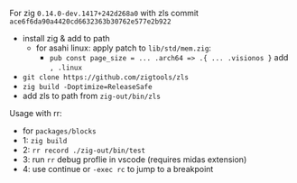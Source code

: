 For zig `0.14.0-dev.1417+242d268a0` with zls commit `ace6f6da90a4420cd6632363b30762e577e2b922`

- install zig & add to path
  - for asahi linux: apply patch to `lib/std/mem.zig`: 
    - `pub const page_size = ... .arch64 => .{ ... .visionos }` add `, .linux`
- `git clone https://github.com/zigtools/zls`
- `zig build -Doptimize=ReleaseSafe`
- add zls to path from `zig-out/bin/zls`

Usage with rr:

- for `packages/blocks`
- 1: `zig build`
- 2: `rr record ./zig-out/bin/test`
- 3: run `rr` debug proflie in vscode (requires midas extension)
- 4: use continue or `-exec rc` to jump to a breakpoint